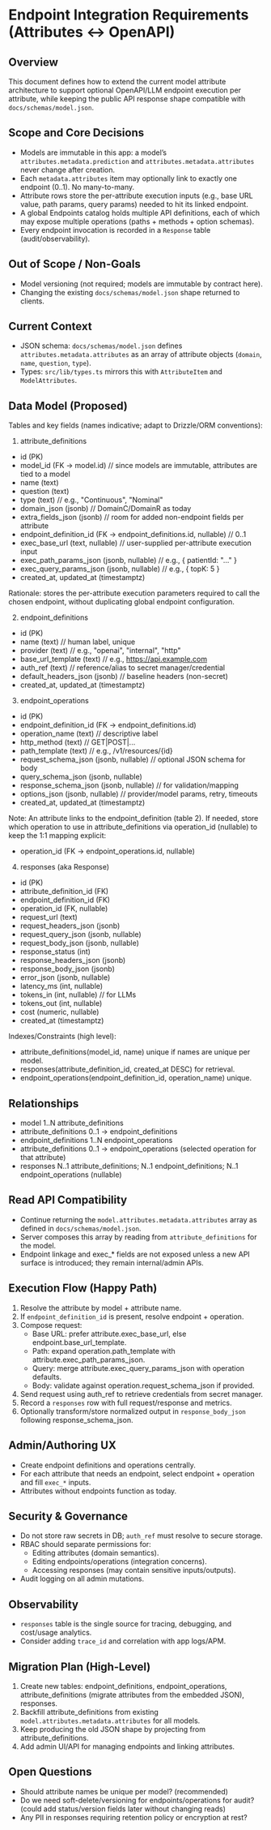 # Endpoint Integration Requirements (Attributes ↔ OpenAPI)

## Overview
This document defines how to extend the current model attribute architecture to support optional OpenAPI/LLM endpoint execution per attribute, while keeping the public API response shape compatible with `docs/schemas/model.json`.

## Scope and Core Decisions
- Models are immutable in this app: a model’s `attributes.metadata.prediction` and `attributes.metadata.attributes` never change after creation.
- Each `metadata.attributes` item may optionally link to exactly one endpoint (0..1). No many-to-many.
- Attribute rows store the per-attribute execution inputs (e.g., base URL value, path params, query params) needed to hit its linked endpoint.
- A global Endpoints catalog holds multiple API definitions, each of which may expose multiple operations (paths + methods + option schemas).
- Every endpoint invocation is recorded in a `Response` table (audit/observability).

## Out of Scope / Non-Goals
- Model versioning (not required; models are immutable by contract here).
- Changing the existing `docs/schemas/model.json` shape returned to clients.

## Current Context
- JSON schema: `docs/schemas/model.json` defines `attributes.metadata.attributes` as an array of attribute objects (`domain`, `name`, `question`, `type`).
- Types: `src/lib/types.ts` mirrors this with `AttributeItem` and `ModelAttributes`.

## Data Model (Proposed)

Tables and key fields (names indicative; adapt to Drizzle/ORM conventions):

1) attribute_definitions
- id (PK)
- model_id (FK → model.id)   // since models are immutable, attributes are tied to a model
- name (text)
- question (text)
- type (text)                 // e.g., "Continuous", "Nominal"
- domain_json (jsonb)         // DomainC/DomainR as today
- extra_fields_json (jsonb)   // room for added non-endpoint fields per attribute
- endpoint_definition_id (FK → endpoint_definitions.id, nullable) // 0..1
- exec_base_url (text, nullable)   // user-supplied per-attribute execution input
- exec_path_params_json (jsonb, nullable)   // e.g., { patientId: "..." }
- exec_query_params_json (jsonb, nullable)  // e.g., { topK: 5 }
- created_at, updated_at (timestamptz)

Rationale: stores the per-attribute execution parameters required to call the chosen endpoint, without duplicating global endpoint configuration.

2) endpoint_definitions
- id (PK)
- name (text)                  // human label, unique
- provider (text)              // e.g., "openai", "internal", "http"
- base_url_template (text)     // e.g., https://api.example.com
- auth_ref (text)              // reference/alias to secret manager/credential
- default_headers_json (jsonb) // baseline headers (non-secret)
- created_at, updated_at (timestamptz)

3) endpoint_operations
- id (PK)
- endpoint_definition_id (FK → endpoint_definitions.id)
- operation_name (text)                     // descriptive label
- http_method (text)                        // GET|POST|...
- path_template (text)                      // e.g., /v1/resources/{id}
- request_schema_json (jsonb, nullable)     // optional JSON schema for body
- query_schema_json (jsonb, nullable)
- response_schema_json (jsonb, nullable)    // for validation/mapping
- options_json (jsonb, nullable)            // provider/model params, retry, timeouts
- created_at, updated_at (timestamptz)

Note: An attribute links to the endpoint_definition (table 2). If needed, store which operation to use in attribute_definitions via operation_id (nullable) to keep the 1:1 mapping explicit:
- operation_id (FK → endpoint_operations.id, nullable)

4) responses (aka Response)
- id (PK)
- attribute_definition_id (FK)
- endpoint_definition_id (FK)
- operation_id (FK, nullable)
- request_url (text)
- request_headers_json (jsonb)
- request_query_json (jsonb, nullable)
- request_body_json (jsonb, nullable)
- response_status (int)
- response_headers_json (jsonb)
- response_body_json (jsonb)
- error_json (jsonb, nullable)
- latency_ms (int, nullable)
- tokens_in (int, nullable)    // for LLMs
- tokens_out (int, nullable)
- cost (numeric, nullable)
- created_at (timestamptz)

Indexes/Constraints (high level):
- attribute_definitions(model_id, name) unique if names are unique per model.
- responses(attribute_definition_id, created_at DESC) for retrieval.
- endpoint_operations(endpoint_definition_id, operation_name) unique.

## Relationships
- model 1..N attribute_definitions
- attribute_definitions 0..1 → endpoint_definitions
- endpoint_definitions 1..N endpoint_operations
- attribute_definitions 0..1 → endpoint_operations (selected operation for that attribute)
- responses N..1 attribute_definitions; N..1 endpoint_definitions; N..1 endpoint_operations (nullable)

## Read API Compatibility
- Continue returning the `model.attributes.metadata.attributes` array as defined in `docs/schemas/model.json`.
- Server composes this array by reading from `attribute_definitions` for the model.
- Endpoint linkage and exec_* fields are not exposed unless a new API surface is introduced; they remain internal/admin APIs.

## Execution Flow (Happy Path)
1) Resolve the attribute by model + attribute name.
2) If `endpoint_definition_id` is present, resolve endpoint + operation.
3) Compose request:
   - Base URL: prefer attribute.exec_base_url, else endpoint.base_url_template.
   - Path: expand operation.path_template with attribute.exec_path_params_json.
   - Query: merge attribute.exec_query_params_json with operation defaults.
   - Body: validate against operation.request_schema_json if provided.
4) Send request using auth_ref to retrieve credentials from secret manager.
5) Record a `responses` row with full request/response and metrics.
6) Optionally transform/store normalized output in `response_body_json` following response_schema_json.

## Admin/Authoring UX
- Create endpoint definitions and operations centrally.
- For each attribute that needs an endpoint, select endpoint + operation and fill `exec_*` inputs.
- Attributes without endpoints function as today.

## Security & Governance
- Do not store raw secrets in DB; `auth_ref` must resolve to secure storage.
- RBAC should separate permissions for:
  - Editing attributes (domain semantics).
  - Editing endpoints/operations (integration concerns).
  - Accessing responses (may contain sensitive inputs/outputs).
- Audit logging on all admin mutations.

## Observability
- `responses` table is the single source for tracing, debugging, and cost/usage analytics.
- Consider adding `trace_id` and correlation with app logs/APM.

## Migration Plan (High-Level)
1) Create new tables: endpoint_definitions, endpoint_operations, attribute_definitions (migrate attributes from the embedded JSON), responses.
2) Backfill attribute_definitions from existing `model.attributes.metadata.attributes` for all models.
3) Keep producing the old JSON shape by projecting from attribute_definitions.
4) Add admin UI/API for managing endpoints and linking attributes.

## Open Questions
- Should attribute names be unique per model? (recommended)
- Do we need soft-delete/versioning for endpoints/operations for audit? (could add status/version fields later without changing reads)
- Any PII in responses requiring retention policy or encryption at rest?
